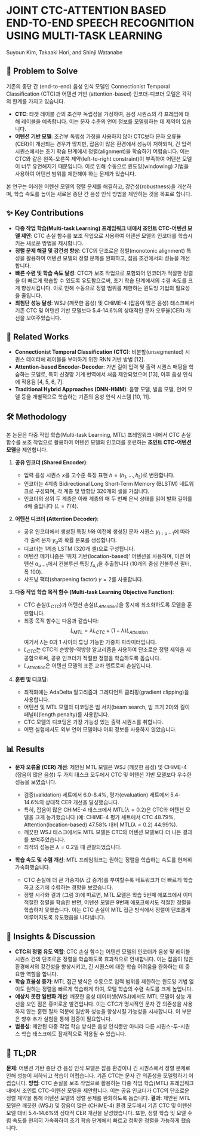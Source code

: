 # JOINT CTC-ATTENTION BASED END-TO-END SPEECH RECOGNITION USING MULTI-TASK LEARNING

Suyoun Kim, Takaaki Hori, and Shinji Watanabe

## 🧩 Problem to Solve

기존의 종단 간 (end-to-end) 음성 인식 모델인 Connectionist Temporal Classification (CTC)과 어텐션 기반 (attention-based) 인코더-디코더 모델은 각각의 한계를 가지고 있습니다.

- **CTC**: 타겟 레이블 간의 조건부 독립성을 가정하여, 음성 시퀀스의 각 프레임에 대해 레이블을 예측합니다. 이는 문자 수준의 언어 정보를 모델링하는 데 제약이 있습니다.
- **어텐션 기반 모델**: 조건부 독립성 가정을 사용하지 않아 CTC보다 문자 오류율(CER)이 개선되는 경우가 많지만, 잡음이 많은 환경에서 성능이 저하되며, 긴 입력 시퀀스에서는 초기 학습 단계에서 정렬(alignment)을 학습하기 어렵습니다. 이는 CTC와 같은 왼쪽-오른쪽 제약(left-to-right constraint)이 부족하여 어텐션 모델이 너무 유연해지기 때문입니다. 이로 인해 수동으로 윈도잉(windowing) 기법을 사용하여 어텐션 범위를 제한해야 하는 문제가 있습니다.

본 연구는 이러한 어텐션 모델의 정렬 문제를 해결하고, 강건성(robustness)을 개선하며, 학습 속도를 높이는 새로운 종단 간 음성 인식 방법을 제안하는 것을 목표로 합니다.

## ✨ Key Contributions

- **다중 작업 학습(Multi-task Learning) 프레임워크 내에서 조인트 CTC-어텐션 모델 제안**: CTC 손실 함수를 보조 작업으로 사용하여 어텐션 모델의 인코더를 학습시키는 새로운 방법을 제시합니다.
- **정렬 문제 해결 및 강건성 향상**: CTC의 단조로운 정렬(monotonic alignment) 특성을 활용하여 어텐션 모델의 정렬 문제를 완화하고, 잡음 조건에서의 성능을 개선합니다.
- **빠른 수렴 및 학습 속도 달성**: CTC가 보조 작업으로 포함되어 인코더가 적절한 정렬을 더 빠르게 학습할 수 있도록 유도함으로써, 초기 학습 단계에서의 수렴 속도를 크게 향상시킵니다. 이로 인해 수동으로 정렬 범위를 제한하는 윈도잉 기법의 필요성을 줄입니다.
- **최첨단 성능 달성**: WSJ (깨끗한 음성) 및 CHiME-4 (잡음이 많은 음성) 태스크에서 기존 CTC 및 어텐션 기반 모델보다 5.4-14.6%의 상대적인 문자 오류율(CER) 개선을 보여주었습니다.

## 📎 Related Works

- **Connectionist Temporal Classification (CTC)**: 비분할(unsegmented) 시퀀스 데이터에 레이블을 부여하기 위한 RNN 기반 방법 [12].
- **Attention-based Encoder-Decoder**: 가변 길이 입력 및 출력 시퀀스 매핑을 학습하는 모델로, 특히 신경망 기계 번역에서 처음 제안되었으며 [13], 이후 음성 인식에 적용됨 [4, 5, 6, 7].
- **Traditional Hybrid Approaches (DNN-HMM)**: 음향 모델, 발음 모델, 언어 모델 등을 개별적으로 학습하는 기존의 음성 인식 시스템 [10, 11].

## 🛠️ Methodology

본 논문은 다중 작업 학습(Multi-task Learning, MTL) 프레임워크 내에서 CTC 손실 함수를 보조 작업으로 활용하여 어텐션 모델의 인코더를 훈련하는 **조인트 CTC-어텐션 모델**을 제안합니다.

1. **공유 인코더 (Shared Encoder)**:

   - 입력 음성 시퀀스 $x$를 고수준 특징 표현 $h = (h_1, \dots, h_L)$로 변환합니다.
   - 인코더는 4계층 Bidirectional Long Short-Term Memory (BLSTM) 네트워크로 구성되며, 각 계층 및 방향당 320개의 셀을 가집니다.
   - 인코더의 상위 두 계층은 아래 계층의 매 두 번째 은닉 상태를 읽어 발화 길이를 4배 줄입니다 ($L=T/4$).

2. **어텐션 디코더 (Attention Decoder)**:

   - 공유 인코더에서 생성된 특징 $h$와 이전에 생성된 문자 시퀀스 $y_{1:u-1}$에 따라 각 출력 문자 $y_u$의 확률 분포를 생성합니다.
   - 디코더는 1계층 LSTM (320개 셀)으로 구성됩니다.
   - 어텐션 메커니즘은 '위치 기반(location-based)' 어텐션을 사용하며, 이전 어텐션 $a_{u-1}$에서 컨볼루션 특징 $f_{u,l}$을 추출합니다 (10개의 중심 컨볼루션 필터, 폭 100).
   - 샤프닝 팩터(sharpening factor) $\gamma=2$를 사용합니다.

3. **다중 작업 학습 목적 함수 (Multi-task Learning Objective Function)**:

   - CTC 손실($L_{CTC}$)과 어텐션 손실($L_{Attention}$)을 동시에 최소화하도록 모델을 훈련합니다.
   - 최종 목적 함수는 다음과 같습니다:
     $$L_{MTL} = \lambda L_{CTC} + (1-\lambda)L_{Attention}$$
     여기서 $\lambda$는 0과 1 사이의 튜닝 가능한 가중치 파라미터입니다.
   - $L_{CTC}$는 CTC의 순방향-역방향 알고리즘을 사용하여 단조로운 정렬 제약을 제공함으로써, 공유 인코더가 적절한 정렬을 학습하도록 돕습니다.
   - $L_{Attention}$은 어텐션 모델의 표준 교차 엔트로피 손실입니다.

4. **훈련 및 디코딩**:
   - 최적화에는 AdaDelta 알고리즘과 그레디언트 클리핑(gradient clipping)을 사용합니다.
   - 어텐션 및 MTL 모델의 디코딩은 빔 서치(beam search, 빔 크기 20)와 길이 페널티(length penalty)를 사용합니다.
   - CTC 모델의 디코딩은 가장 가능성 있는 출력 시퀀스를 취합니다.
   - 어떤 실험에서도 외부 언어 모델이나 어휘 정보를 사용하지 않았습니다.

## 📊 Results

- **문자 오류율 (CER) 개선**: 제안된 MTL 모델은 WSJ (깨끗한 음성) 및 CHiME-4 (잡음이 많은 음성) 두 가지 태스크 모두에서 CTC 및 어텐션 기반 모델보다 우수한 성능을 보였습니다.

  - 검증(validation) 세트에서 6.0-8.4%, 평가(evaluation) 세트에서 5.4-14.6%의 상대적 CER 개선을 달성했습니다.
  - 특히, 잡음이 많은 CHiME-4 태스크에서 MTL($\lambda=0.2$)은 CTC와 어텐션 모델을 크게 능가했습니다 (예: CHiME-4 평가 세트에서 CTC 48.79%, Attention(location-based) 47.58% 대비 MTL($\lambda=0.2$) 44.99%).
  - 깨끗한 WSJ 태스크에서도 MTL 모델은 CTC와 어텐션 모델보다 더 나은 결과를 보여주었습니다.
  - 최적의 성능은 $\lambda=0.2$일 때 관찰되었습니다.

- **학습 속도 및 수렴 개선**: MTL 프레임워크는 원하는 정렬을 학습하는 속도를 현저히 가속화했습니다.
  - CTC 손실에 더 큰 가중치($\lambda$ 값 증가)를 부여할수록 네트워크가 더 빠르게 학습하고 조기에 수렴하는 경향을 보였습니다.
  - 정렬 시각화 결과 (그림 3)에 따르면, MTL 모델은 학습 5번째 에포크에서 이미 적절한 정렬을 학습한 반면, 어텐션 모델은 9번째 에포크에서도 적절한 정렬을 학습하지 못했습니다. 이는 CTC 손실이 MTL 접근 방식에서 정렬이 단조롭게 이루어지도록 유도했음을 나타냅니다.

## 🧠 Insights & Discussion

- **CTC의 정렬 유도 역할**: CTC 손실 함수는 어텐션 모델의 인코더가 음성 및 레이블 시퀀스 간의 단조로운 정렬을 학습하도록 효과적으로 안내합니다. 이는 잡음이 많은 환경에서의 강건성을 향상시키고, 긴 시퀀스에 대한 학습 어려움을 완화하는 데 중요한 역할을 합니다.
- **학습 효율성 증가**: MTL 접근 방식은 수동으로 입력 범위를 제한하는 윈도잉 기법 없이도 원하는 정렬을 빠르게 학습하게 하여, 모델 학습의 수렴 속도를 크게 높입니다.
- **예상치 못한 일반화 개선**: 깨끗한 음성 데이터셋(WSJ)에서도 MTL 모델이 성능 개선을 보인 점은 흥미로운 발견입니다. 이는 CTC가 명시적인 문자 간 의존성을 사용하지 않는 훈련 절차 덕분에 일반화 성능을 향상시킬 가능성을 시사합니다. 이 부분은 향후 추가 실험을 통해 검증이 필요합니다.
- **범용성**: 제안된 다중 작업 학습 방식은 음성 인식뿐만 아니라 다른 시퀀스-투-시퀀스 학습 태스크에도 잠재적으로 적용될 수 있습니다.

## 📌 TL;DR

**문제**: 어텐션 기반 종단 간 음성 인식 모델은 잡음 환경이나 긴 시퀀스에서 정렬 문제로 인해 성능이 저하되고 학습이 어렵습니다. 기존 CTC는 문자 간 의존성을 모델링하기 어렵습니다.
**방법**: CTC 손실을 보조 작업으로 활용하는 다중 작업 학습(MTL) 프레임워크 내에서 조인트 CTC-어텐션 모델을 제안합니다. 이는 공유 인코더가 CTC의 단조로운 정렬 제약을 통해 어텐션 모델의 정렬 문제를 완화하도록 돕습니다.
**결과**: 제안된 MTL 모델은 깨끗한 (WSJ) 및 잡음이 많은 (CHiME-4) 환경 모두에서 기존 CTC 및 어텐션 모델 대비 5.4-14.6%의 상대적 CER 개선을 달성했습니다. 또한, 정렬 학습 및 모델 수렴 속도를 현저히 가속화하여 초기 학습 단계에서 빠르고 정확한 정렬을 가능하게 했습니다.
